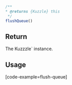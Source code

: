 ```javascript
/**
* @returns {Kuzzle} this
 */
flushQueue()
```

## Return

The Kuzzzle` instance.

## Usage

[code-example=flush-queue]
